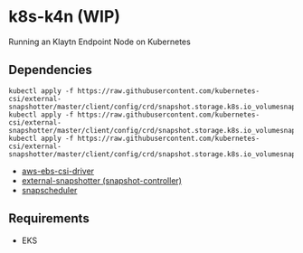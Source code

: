 # k8s-k4n (WIP)
Running an Klaytn Endpoint Node on Kubernetes

## Dependencies

```shell
kubectl apply -f https://raw.githubusercontent.com/kubernetes-csi/external-snapshotter/master/client/config/crd/snapshot.storage.k8s.io_volumesnapshotclasses.yaml
kubectl apply -f https://raw.githubusercontent.com/kubernetes-csi/external-snapshotter/master/client/config/crd/snapshot.storage.k8s.io_volumesnapshotcontents.yaml
kubectl apply -f https://raw.githubusercontent.com/kubernetes-csi/external-snapshotter/master/client/config/crd/snapshot.storage.k8s.io_volumesnapshots.yaml
```

- [aws-ebs-csi-driver](https://github.com/kubernetes-sigs/aws-ebs-csi-driver)
- [external-snapshotter (snapshot-controller)](https://github.com/kubernetes-csi/external-snapshotter/)
- [snapscheduler](https://github.com/backube/snapscheduler)

## Requirements
- EKS